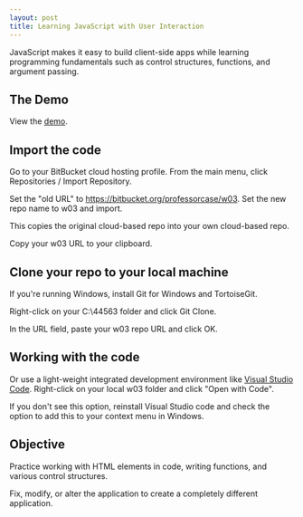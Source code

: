 ```yaml
---
layout: post
title: Learning JavaScript with User Interaction
---
```


JavaScript makes it easy to build client-side apps while learning programming fundamentals such as control structures, functions, and argument passing. 

## The Demo

View the [demo](http://denisecase.github.io/project/44563-W03/W03.html).


## Import the code

Go to your BitBucket cloud hosting profile. From the main menu, click Repositories / Import Repository. 

Set the "old URL" to https://bitbucket.org/professorcase/w03.  Set the new repo name to w03 and import. 

This copies the original cloud-based repo into your own cloud-based repo. 

Copy your w03 URL to your clipboard.

## Clone your repo to your local machine

If you're running Windows, install Git for Windows and TortoiseGit. 

Right-click on your C:\44563 folder and click Git Clone. 

In the URL field, paste your w03 repo URL and click OK. 


## Working with the code


Or use a light-weight integrated development environment like [Visual Studio Code](https://code.visualstudio.com). 
Right-click on your local w03 folder and click "Open with Code".  

If you don't see this option, reinstall Visual Studio code and check the option to add this to your context menu in Windows.

## Objective

Practice working with HTML elements in code, writing functions, and various control structures.  

Fix, modify, or alter the application to create a completely different application. 





